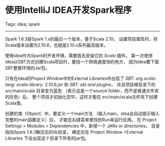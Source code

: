 # 使用IntelliJ IDEA开发Spark程序
Tags: idea; spark

------

Spark 1.6.3是Spark 1.x的最后一个版本，基于Scala 2.10。
设置项目属性时，将Scala版本设置为2.10.6，也就是2.10.x系列最高版本。

使用idea作为Spark的开发环境，需要首先安装它的 *Scala* 插件。
第一次使用idea以SBT方式创建Scala项目时，要找一个网络速度快的地方，
因为Idea要下载SBT整套环境的Jar包，

只有在Idea的Project Window中的External Libraries中出现了
*SBT: org.scala-lang: scala-library: 2.10.6.jar* 和 *SBT: sbt and plugins*，
并且项目根目录下的 src/main/scala 目录变为蓝色
（表示这是一个source folder，而不是普通文件夹的灰色）后，
整个项目才初始化完毕，这时才能在 src/main/scala文件夹下创建Scala类。

创建的类（Object）中，要定义一个main方法
（输入main，idea会自动提示输入完整的main函数定义）后，
才能在右键菜单里找到Run来运行应用。
在 Project Settings > Modules > Dependencies 中，新增一个 JARs or directories，
目录指向Spark 1.6.3解压后的lib目录，
确定后在 Project Window >External Libraries 下会出现这个目录下所有的jar包。
